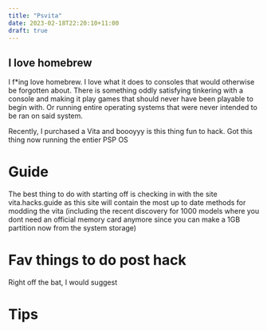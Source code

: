 ```yaml
---
title: "Psvita"
date: 2023-02-18T22:20:10+11:00
draft: true
---
```


## I love homebrew

I f*ing love homebrew. I love what it does to consoles that would otherwise be forgotten about. There is something oddly satisfying tinkering with a console and making it play games that should never have been playable to begin with. Or running entire operating systems that were never intended to be ran on said system.

Recently, I purchased a Vita and boooyyy is this thing fun to hack. Got this thing now running the entier PSP OS


# Guide

The best thing to do with starting off is checking in with the site vita.hacks.guide as this site will contain the most up to date methods for modding the vita (including the recent discovery for 1000 models where you dont need an official memory card anymore since you can make a 1GB partition now from the system storage)

# Fav things to do post hack

Right off the bat, I would suggest 

# Tips